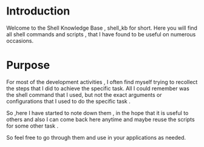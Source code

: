 # Introduction 

Welcome to the Shell Knowledge Base , shell_kb for short. Here you will find all shell commands and scripts , that I have found to be useful on numerous occasions. 

# Purpose 

For most of the development activities , I often find myself trying to recollect the steps that I did to achieve the specific task. All I could remember was the shell command that I used, but not the exact arguments or configurations that I used to do the specific task . 

So ,here I have started to note down them , in the hope that it is useful to others and also I can come back here anytime and maybe reuse the scripts for some other task . 

So feel free to go through them and use in your applications as needed.



